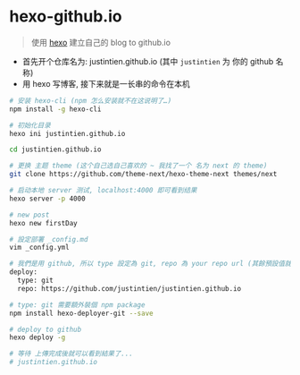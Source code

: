 # hexo-github.io

> 使用 [hexo](https://hexo.io/) 建立自己的 blog to github.io

- 首先开个仓库名为: justintien.github.io (其中 `justintien` 为 你的 github 名称)
- 用 hexo 写博客, 接下来就是一长串的命令在本机

```sh
# 安装 hexo-cli (npm 怎么安装就不在这说明了…)
npm install -g hexo-cli

# 初始化目录
hexo ini justintien.github.io

cd justintien.github.io

# 更换 主题 theme (这个自己选自己喜欢的 ~ 我找了一个 名为 next 的 theme)
git clone https://github.com/theme-next/hexo-theme-next themes/next

# 启动本地 server 测试, localhost:4000 即可看到结果
hexo server -p 4000

# new post
hexo new firstDay

# 設定部署 _config.md
vim _config.yml

# 我們是用 github, 所以 type 設定為 git, repo 為 your repo url (其餘預設值就不改了)
deploy:
  type: git
  repo: https://github.com/justintien/justintien.github.io

# type: git 需要額外裝個 npm package
npm install hexo-deployer-git --save

# deploy to github
hexo deploy -g

# 等待 上傳完成後就可以看到結果了...
# justintien.github.io
```

[GitHub+Hexo 搭建个人网站详细教程]:https://zhuanlan.zhihu.com/p/26625249